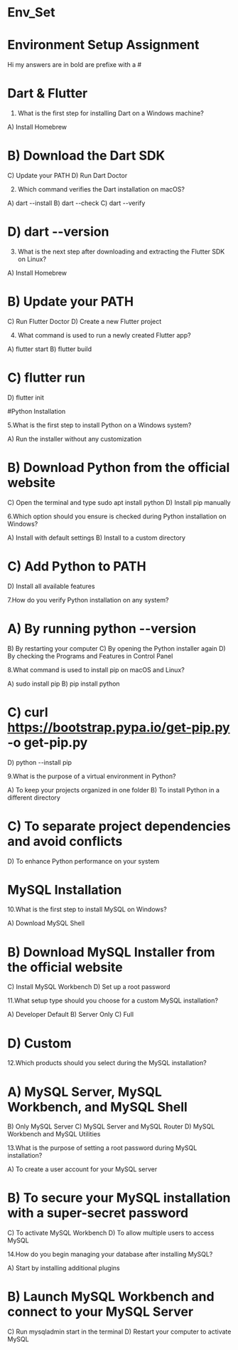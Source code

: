 # Env_Set

# Environment Setup Assignment

Hi my answers are in bold are prefixe with a #

# Dart & Flutter

1. What is the first step for installing Dart on a Windows machine?

  A) Install Homebrew
# B) Download the Dart SDK
  C) Update your PATH
  D) Run Dart Doctor


2. Which command verifies the Dart installation on macOS?

  A) dart --install
  B) dart --check
  C) dart --verify
# D) dart --version


3. What is the next step after downloading and extracting the Flutter SDK on Linux?

  A) Install Homebrew
# B) Update your PATH
  C) Run Flutter Doctor
  D) Create a new Flutter project


4. What command is used to run a newly created Flutter app?

  A) flutter start
  B) flutter build
# C) flutter run
  D) flutter init


#Python Installation

5.What is the first step to install Python on a Windows system?

  A) Run the installer without any customization
# B) Download Python from the official website
  C) Open the terminal and type sudo apt install python
  D) Install pip manually

6.Which option should you ensure is checked during Python installation on Windows?

  A) Install with default settings
  B) Install to a custom directory
# C) Add Python to PATH
  D) Install all available features

7.How do you verify Python installation on any system?

 # A) By running python --version
   B) By restarting your computer
   C) By opening the Python installer again
   D) By checking the Programs and Features in Control Panel

8.What command is used to install pip on macOS and Linux?

  A) sudo install pip
  B) pip install python
# C) curl https://bootstrap.pypa.io/get-pip.py -o get-pip.py
  D) python --install pip

9.What is the purpose of a virtual environment in Python?

  A) To keep your projects organized in one folder
  B) To install Python in a different directory
# C) To separate project dependencies and avoid conflicts
  D) To enhance Python performance on your system

# MySQL Installation

10.What is the first step to install MySQL on Windows?

  A) Download MySQL Shell
# B) Download MySQL Installer from the official website
  C) Install MySQL Workbench
  D) Set up a root password

11.What setup type should you choose for a custom MySQL installation?

  A) Developer Default
  B) Server Only
  C) Full
# D) Custom

12.Which products should you select during the MySQL installation?

# A) MySQL Server, MySQL Workbench, and MySQL Shell
  B) Only MySQL Server
  C) MySQL Server and MySQL Router
  D) MySQL Workbench and MySQL Utilities

13.What is the purpose of setting a root password during MySQL installation?

  A) To create a user account for your MySQL server
# B) To secure your MySQL installation with a super-secret password
  C) To activate MySQL Workbench
  D) To allow multiple users to access MySQL

14.How do you begin managing your database after installing MySQL?

  A) Start by installing additional plugins
# B) Launch MySQL Workbench and connect to your MySQL Server
  C) Run mysqladmin start in the terminal
D) Restart your computer to activate MySQL
